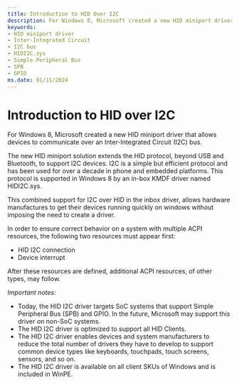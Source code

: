 ```yaml
---
title: Introduction to HID Over I2C
description: For Windows 8, Microsoft created a new HID miniport driver that allows devices to communicate over an Inter-Integrated Circuit (I2C) bus.
keywords:
- HID miniport driver
- Inter-Integrated Circuit
- I2C bus
- HIDI2C.sys
- Simple Peripheral Bus
- SPB
- GPIO
ms.date: 01/11/2024
---
```


# Introduction to HID over I2C

For Windows 8, Microsoft created a new HID miniport driver that allows devices to communicate over an Inter-Integrated Circuit (I2C) bus.

The new HID miniport solution extends the HID protocol, beyond USB and Bluetooth, to support I2C devices. I2C is a simple but efficient protocol and has been used for over a decade in phone and embedded platforms. This protocol is supported in Windows 8 by an in-box KMDF driver named HIDI2C.sys.

This combined support for I2C over HID in the inbox driver, allows hardware manufactures to get their devices running quickly on windows without imposing the need to create a driver.

In order to ensure correct behavior on a system with multiple ACPI resources, the following two resources must appear first:

- HID I2C connection
- Device interrupt

After these resources are defined, additional ACPI resources, of other types, may follow.

*Important notes:*

- Today, the HID I2C driver targets SoC systems that support Simple Peripheral Bus (SPB) and GPIO. In the future, Microsoft may support this driver on non-SoC systems.
- The HID I2C driver is optimized to support all HID Clients.
- The HID I2C driver enables devices and system manufacturers to reduce the total number of drivers they have to develop to support common device types like keyboards, touchpads, touch screens, sensors, and so on.
- The HID I2C driver is available on all client SKUs of Windows and is included in WinPE.
